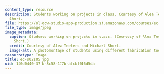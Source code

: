 ```yaml
---
content_type: resource
description: Students working on projects in class. Courtesy of Alea Teeters and Michael
  Short.
file: https://ol-ocw-studio-app-production.s3.amazonaws.com/courses/ec-s02-water-jet-technologies-spring-2005/140d044037fb8c58177bafcbf016d5da_ec-s02s05.jpg
file_type: image/jpeg
image_metadata:
  caption: Students working on projects in class. (Courtesy of Alea Teeters and Michael
    Short.)
  credit: Courtesy of Alea Teeters and Michael Short.
  image-alt: A photomontage of students using different fabrication tools.
resourcetype: Image
title: ec-s02s05.jpg
uid: 140d0440-37fb-8c58-177b-afcbf016d5da
---
```


